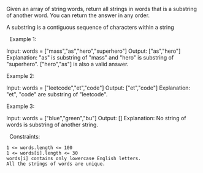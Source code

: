Given an array of string words, return all strings in words that is a substring of another word. You can return the answer in any order.

A substring is a contiguous sequence of characters within a string

 
Example 1:

Input: words = ["mass","as","hero","superhero"]
Output: ["as","hero"]
Explanation: "as" is substring of "mass" and "hero" is substring of "superhero".
["hero","as"] is also a valid answer.


Example 2:

Input: words = ["leetcode","et","code"]
Output: ["et","code"]
Explanation: "et", "code" are substring of "leetcode".


Example 3:

Input: words = ["blue","green","bu"]
Output: []
Explanation: No string of words is substring of another string.


 
Constraints:


	1 <= words.length <= 100
	1 <= words[i].length <= 30
	words[i] contains only lowercase English letters.
	All the strings of words are unique.


